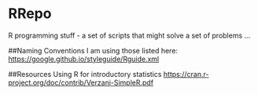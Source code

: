 # RRepo
R programming stuff - a set of scripts that might solve a set of problems ...

##Naming Conventions
I am using those listed here: 
https://google.github.io/styleguide/Rguide.xml

##Resources
Using R for introductory statistics
https://cran.r-project.org/doc/contrib/Verzani-SimpleR.pdf

